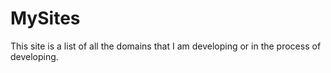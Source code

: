 # MySites
This site is a list of all the domains that I am developing or in the process of developing. 